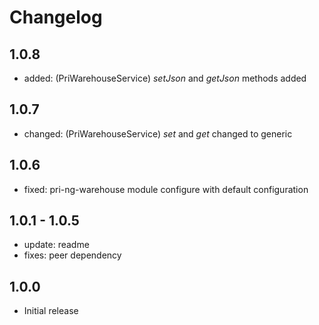 # Changelog

## 1.0.8

- added: (PriWarehouseService) *setJson* and *getJson* methods added

## 1.0.7

- changed: (PriWarehouseService) *set* and *get* changed to generic 

## 1.0.6

- fixed: pri-ng-warehouse module configure with default configuration

## 1.0.1 - 1.0.5

- update: readme
- fixes: peer dependency

## 1.0.0

- Initial release
